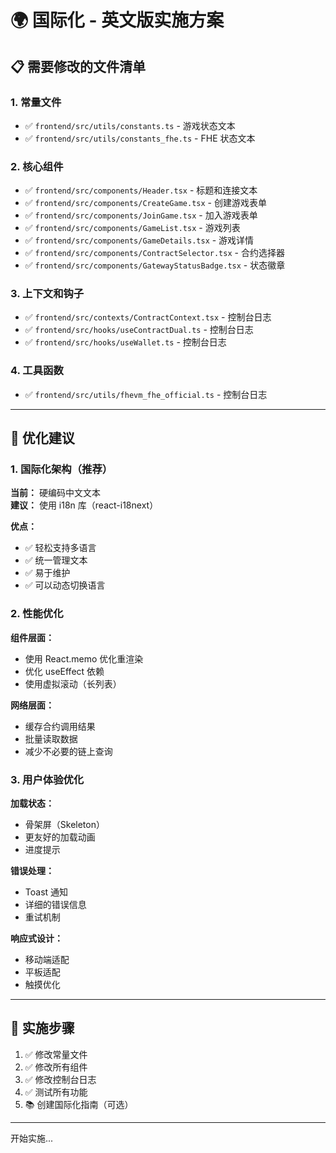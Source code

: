 # 🌍 国际化 - 英文版实施方案

## 📋 需要修改的文件清单

### 1. 常量文件
- ✅ `frontend/src/utils/constants.ts` - 游戏状态文本
- ✅ `frontend/src/utils/constants_fhe.ts` - FHE 状态文本

### 2. 核心组件
- ✅ `frontend/src/components/Header.tsx` - 标题和连接文本
- ✅ `frontend/src/components/CreateGame.tsx` - 创建游戏表单
- ✅ `frontend/src/components/JoinGame.tsx` - 加入游戏表单
- ✅ `frontend/src/components/GameList.tsx` - 游戏列表
- ✅ `frontend/src/components/GameDetails.tsx` - 游戏详情
- ✅ `frontend/src/components/ContractSelector.tsx` - 合约选择器
- ✅ `frontend/src/components/GatewayStatusBadge.tsx` - 状态徽章

### 3. 上下文和钩子
- ✅ `frontend/src/contexts/ContractContext.tsx` - 控制台日志
- ✅ `frontend/src/hooks/useContractDual.ts` - 控制台日志
- ✅ `frontend/src/hooks/useWallet.ts` - 控制台日志

### 4. 工具函数
- ✅ `frontend/src/utils/fhevm_fhe_official.ts` - 控制台日志

---

## 🎯 优化建议

### 1. 国际化架构（推荐）

**当前：** 硬编码中文文本  
**建议：** 使用 i18n 库（react-i18next）

**优点：**
- ✅ 轻松支持多语言
- ✅ 统一管理文本
- ✅ 易于维护
- ✅ 可以动态切换语言

### 2. 性能优化

**组件层面：**
- 使用 React.memo 优化重渲染
- 优化 useEffect 依赖
- 使用虚拟滚动（长列表）

**网络层面：**
- 缓存合约调用结果
- 批量读取数据
- 减少不必要的链上查询

### 3. 用户体验优化

**加载状态：**
- 骨架屏（Skeleton）
- 更友好的加载动画
- 进度提示

**错误处理：**
- Toast 通知
- 详细的错误信息
- 重试机制

**响应式设计：**
- 移动端适配
- 平板适配
- 触摸优化

---

## 📝 实施步骤

1. ✅ 修改常量文件
2. ✅ 修改所有组件
3. ✅ 修改控制台日志
4. ✅ 测试所有功能
5. 📚 创建国际化指南（可选）

---

开始实施...


